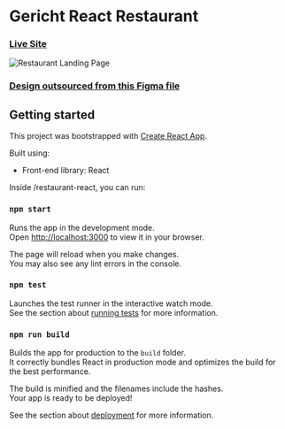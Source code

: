 # Gericht React Restaurant

### [Live Site](https://gericht-react.netlify.app/)

![Restaurant Landing Page](https://i.ibb.co/5jxBKpw/image.png)

### [Design outsourced from this Figma file](https://www.figma.com/file/yvClSI9AZBRX8UaaGEByF3/Modern-UI%2FUX%3A-Gericht?node-id=53%3A2)

## Getting started
This project was bootstrapped with [Create React App](https://github.com/facebook/create-react-app).

Built using:

- Front-end library: React

Inside /restaurant-react, you can run:

### `npm start`

Runs the app in the development mode.\
Open [http://localhost:3000](http://localhost:3000) to view it in your browser.

The page will reload when you make changes.\
You may also see any lint errors in the console.

### `npm test`

Launches the test runner in the interactive watch mode.\
See the section about [running tests](https://facebook.github.io/create-react-app/docs/running-tests) for more information.

### `npm run build`

Builds the app for production to the `build` folder.\
It correctly bundles React in production mode and optimizes the build for the best performance.

The build is minified and the filenames include the hashes.\
Your app is ready to be deployed!

See the section about [deployment](https://facebook.github.io/create-react-app/docs/deployment) for more information.
